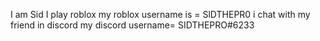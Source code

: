 I am Sid
I play roblox my roblox username is = SlDTHEPR0
i chat with my friend in discord my discord username= SIDTHEPRO#6233
